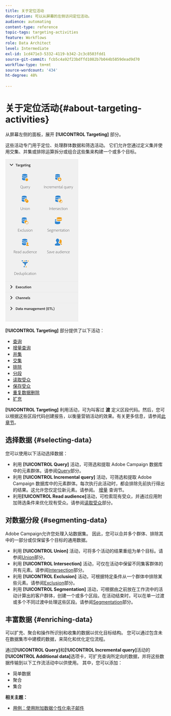 ```yaml
---
title: 关于定位活动
description: 可以从屏幕的左侧访问定位活动。
audience: automating
content-type: reference
topic-tags: targeting-activities
feature: Workflows
role: Data Architect
level: Intermediate
exl-id: 1cd471e3-5332-4119-b342-2c3c8503fdd1
source-git-commit: fcb5c4a92f23bdffd1082b7b044b5859dead9d70
workflow-type: tm+mt
source-wordcount: '434'
ht-degree: 48%

---
```


# 关于定位活动{#about-targeting-activities}

从屏幕左侧的面板，展开 **[!UICONTROL Targeting]** 部分。

这些活动专门用于定位、处理群体数据和筛选活动。 它们允许您通过定义集并使用交集、并集或排除运算拆分或组合这些集来构建一个或多个目标。

![](assets/wkf_targeting_activities.png)

**[!UICONTROL Targeting]** 部分提供了以下活动：

* [查询](../../automating/using/query.md)
* [增量查询](../../automating/using/incremental-query.md)
* [并集](../../automating/using/union.md)
* [交集](../../automating/using/intersection.md)
* [排除](../../automating/using/exclusion.md)
* [分段](../../automating/using/segmentation.md)
* [读取受众](../../automating/using/read-audience.md)
* [保存受众](../../automating/using/save-audience.md)
* [重复数据删除](../../automating/using/deduplication.md)
* [扩充](../../automating/using/enrichment.md)

**[!UICONTROL Targeting]** 利用活动，可为叫客过 **渡** 定义区段代码。然后，您可以根据这些区段代码创建报告，以衡量营销活动的效果。有关更多信息，请参阅[此章节](../../reporting/using/creating-a-report-workflow-segment.md)。

## 选择数据 {#selecting-data}

您可以使用以下活动选择数据：

* 利用 **[!UICONTROL Query]** 活动，可筛选和提取 Adobe Campaign 数据库中的元素群体。请参阅[Query](../../automating/using/query.md)部分。
* 利用 **[!UICONTROL Incremental query]** 活动，可筛选和提取 Adobe Campaign 数据库中的元素群体。每次执行此活动时，都会排除先前执行得出的结果。这允许您仅定位新元素。请参阅。 [增量](../../automating/using/incremental-query.md) 查询节。
* 利用&#x200B;**[!UICONTROL Read audience]**&#x200B;活动，可检索现有受众，并通过应用附加筛选条件来优化现有受众。请参阅[读取受众](../../automating/using/read-audience.md)部分。

## 对数据分段 {#segmenting-data}

Adobe Campaign允许您处理入站数据集。 因此，您可以合并多个群体、排除其中的一部分或仅保留多个目标的通用数据。

* 利用 **[!UICONTROL Union]** 活动，可将多个活动的结果重组为单个目标。请参阅[Union](../../automating/using/union.md)部分。
* 利用 **[!UICONTROL Intersection]** 活动，可仅在活动中保留不同集客群体的共有元素。请参阅[Intersection](../../automating/using/intersection.md)部分。
* 利用 **[!UICONTROL Exclusion]** 活动，可根据特定条件从一个群体中排除某些元素。请参阅[Exclusion](../../automating/using/exclusion.md)部分。
* 利用 **[!UICONTROL Segmentation]** 活动，可根据由之前放在工作流中的活动计算出的客户群体，创建一个或多个区段。在活动结束时，可以在单一过渡或多个不同过渡中处理这些区段。请参阅[Segmentation](../../automating/using/segmentation.md)部分。

## 丰富数据 {#enriching-data}

可以扩充、聚合和操作所识别和收集的数据以优化目标结构。 您可以通过包含未在数据集市中建模的数据，来简化和优化定位流程。

通过&#x200B;**[!UICONTROL Query]**&#x200B;和&#x200B;**[!UICONTROL Incremental query]**&#x200B;活动的&#x200B;**[!UICONTROL Additional data]**&#x200B;选项卡，可扩充查询所定向的数据，并将这些数据传输到以下工作流活动中以供使用。 其中，您可以添加：

* 简单数据
* 聚合
* 集合

**相关主题：**

* [用例：使用附加数据个性化电子邮件](../../automating/using/personalizing-email-with-additional-data.md)
